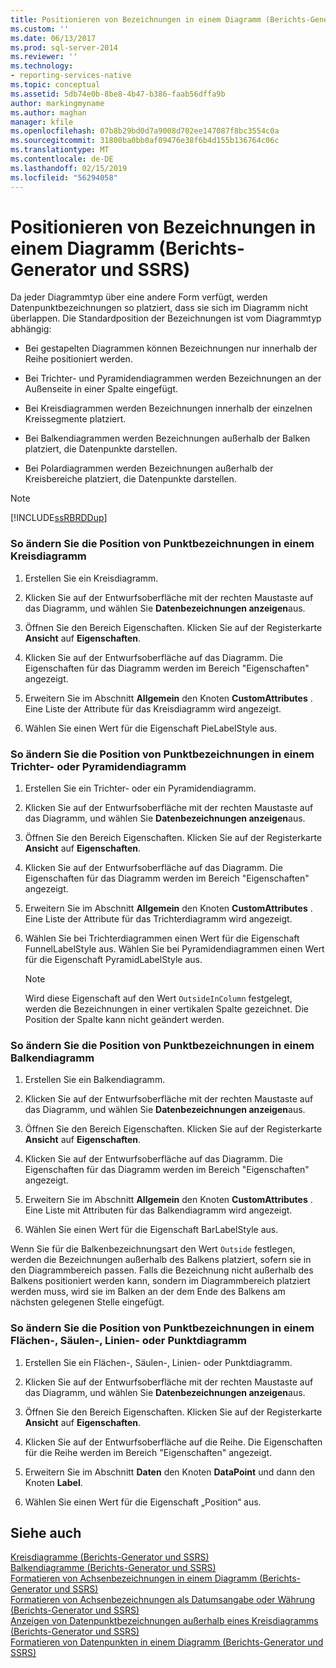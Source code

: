 ```yaml
---
title: Positionieren von Bezeichnungen in einem Diagramm (Berichts-Generator und SSRS) | Microsoft-Dokumentation
ms.custom: ''
ms.date: 06/13/2017
ms.prod: sql-server-2014
ms.reviewer: ''
ms.technology:
- reporting-services-native
ms.topic: conceptual
ms.assetid: 5db74e0b-8be8-4b47-b386-faab56dffa9b
author: markingmyname
ms.author: maghan
manager: kfile
ms.openlocfilehash: 07b8b29bd0d7a9008d702ee147087f8bc3554c0a
ms.sourcegitcommit: 31800ba0bb0af09476e38f6b4d155b136764c06c
ms.translationtype: MT
ms.contentlocale: de-DE
ms.lasthandoff: 02/15/2019
ms.locfileid: "56294058"
---
```

# <a name="position-labels-in-a-chart-report-builder-and-ssrs"></a>Positionieren von Bezeichnungen in einem Diagramm (Berichts-Generator und SSRS)
  Da jeder Diagrammtyp über eine andere Form verfügt, werden Datenpunktbezeichnungen so platziert, dass sie sich im Diagramm nicht überlappen. Die Standardposition der Bezeichnungen ist vom Diagrammtyp abhängig:  
  
-   Bei gestapelten Diagrammen können Bezeichnungen nur innerhalb der Reihe positioniert werden.  
  
-   Bei Trichter- und Pyramidendiagrammen werden Bezeichnungen an der Außenseite in einer Spalte eingefügt.  
  
-   Bei Kreisdiagrammen werden Bezeichnungen innerhalb der einzelnen Kreissegmente platziert.  
  
-   Bei Balkendiagrammen werden Bezeichnungen außerhalb der Balken platziert, die Datenpunkte darstellen.  
  
-   Bei Polardiagrammen werden Bezeichnungen außerhalb der Kreisbereiche platziert, die Datenpunkte darstellen.  
  
> [!NOTE]  
>  [!INCLUDE[ssRBRDDup](../../includes/ssrbrddup-md.md)]  
  
### <a name="to-change-the-position-of-point-labels-in-a-pie-chart"></a>So ändern Sie die Position von Punktbezeichnungen in einem Kreisdiagramm  
  
1.  Erstellen Sie ein Kreisdiagramm.  
  
2.  Klicken Sie auf der Entwurfsoberfläche mit der rechten Maustaste auf das Diagramm, und wählen Sie **Datenbezeichnungen anzeigen**aus.  
  
3.  Öffnen Sie den Bereich Eigenschaften. Klicken Sie auf der Registerkarte **Ansicht** auf **Eigenschaften**.  
  
4.  Klicken Sie auf der Entwurfsoberfläche auf das Diagramm. Die Eigenschaften für das Diagramm werden im Bereich "Eigenschaften" angezeigt.  
  
5.  Erweitern Sie im Abschnitt **Allgemein** den Knoten **CustomAttributes** . Eine Liste der Attribute für das Kreisdiagramm wird angezeigt.  
  
6.  Wählen Sie einen Wert für die Eigenschaft PieLabelStyle aus.  
  
### <a name="to-change-the-position-of-point-labels-in-a-funnel-or-pyramid-chart"></a>So ändern Sie die Position von Punktbezeichnungen in einem Trichter- oder Pyramidendiagramm  
  
1.  Erstellen Sie ein Trichter- oder ein Pyramidendiagramm.  
  
2.  Klicken Sie auf der Entwurfsoberfläche mit der rechten Maustaste auf das Diagramm, und wählen Sie **Datenbezeichnungen anzeigen**aus.  
  
3.  Öffnen Sie den Bereich Eigenschaften. Klicken Sie auf der Registerkarte **Ansicht** auf **Eigenschaften**.  
  
4.  Klicken Sie auf der Entwurfsoberfläche auf das Diagramm. Die Eigenschaften für das Diagramm werden im Bereich "Eigenschaften" angezeigt.  
  
5.  Erweitern Sie im Abschnitt **Allgemein** den Knoten **CustomAttributes** . Eine Liste der Attribute für das Trichterdiagramm wird angezeigt.  
  
6.  Wählen Sie bei Trichterdiagrammen einen Wert für die Eigenschaft FunnelLabelStyle aus. Wählen Sie bei Pyramidendiagrammen einen Wert für die Eigenschaft PyramidLabelStyle aus.  
  
    > [!NOTE]  
    >  Wird diese Eigenschaft auf den Wert `OutsideInColumn` festgelegt, werden die Bezeichnungen in einer vertikalen Spalte gezeichnet. Die Position der Spalte kann nicht geändert werden.  
  
### <a name="to-change-the-position-of-point-labels-in-a-bar-chart"></a>So ändern Sie die Position von Punktbezeichnungen in einem Balkendiagramm  
  
1.  Erstellen Sie ein Balkendiagramm.  
  
2.  Klicken Sie auf der Entwurfsoberfläche mit der rechten Maustaste auf das Diagramm, und wählen Sie **Datenbezeichnungen anzeigen**aus.  
  
3.  Öffnen Sie den Bereich Eigenschaften. Klicken Sie auf der Registerkarte **Ansicht** auf **Eigenschaften**.  
  
4.  Klicken Sie auf der Entwurfsoberfläche auf das Diagramm. Die Eigenschaften für das Diagramm werden im Bereich "Eigenschaften" angezeigt.  
  
5.  Erweitern Sie im Abschnitt **Allgemein** den Knoten **CustomAttributes** . Eine Liste mit Attributen für das Balkendiagramm wird angezeigt.  
  
6.  Wählen Sie einen Wert für die Eigenschaft BarLabelStyle aus.  
  
 Wenn Sie für die Balkenbezeichnungsart den Wert `Outside` festlegen, werden die Bezeichnungen außerhalb des Balkens platziert, sofern sie in den Diagrammbereich passen. Falls die Bezeichnung nicht außerhalb des Balkens positioniert werden kann, sondern im Diagrammbereich platziert werden muss, wird sie im Balken an der dem Ende des Balkens am nächsten gelegenen Stelle eingefügt.  
  
### <a name="to-change-the-position-of-point-labels-in-an-area-column-line-or-scatter-chart"></a>So ändern Sie die Position von Punktbezeichnungen in einem Flächen-, Säulen-, Linien- oder Punktdiagramm  
  
1.  Erstellen Sie ein Flächen-, Säulen-, Linien- oder Punktdiagramm.  
  
2.  Klicken Sie auf der Entwurfsoberfläche mit der rechten Maustaste auf das Diagramm, und wählen Sie **Datenbezeichnungen anzeigen**aus.  
  
3.  Öffnen Sie den Bereich Eigenschaften. Klicken Sie auf der Registerkarte **Ansicht** auf **Eigenschaften**.  
  
4.  Klicken Sie auf der Entwurfsoberfläche auf die Reihe. Die Eigenschaften für die Reihe werden im Bereich "Eigenschaften" angezeigt.  
  
5.  Erweitern Sie im Abschnitt **Daten** den Knoten **DataPoint** und dann den Knoten **Label**.  
  
6.  Wählen Sie einen Wert für die Eigenschaft „Position“ aus.  
  
## <a name="see-also"></a>Siehe auch  
 [Kreisdiagramme &#40;Berichts-Generator und SSRS&#41;](charts-report-builder-and-ssrs.md)   
 [Balkendiagramme &#40;Berichts-Generator und SSRS&#41;](bar-charts-report-builder-and-ssrs.md)   
 [Formatieren von Achsenbezeichnungen in einem Diagramm &#40;Berichts-Generator und SSRS&#41;](formatting-axis-labels-on-a-chart-report-builder-and-ssrs.md)   
 [Formatieren von Achsenbezeichnungen als Datumsangabe oder Währung (Berichts-Generator und SSRS)](format-axis-labels-as-dates-or-currencies-report-builder-and-ssrs.md)   
 [Anzeigen von Datenpunktbezeichnungen außerhalb eines Kreisdiagramms &#40;Berichts-Generator und SSRS&#41;](display-data-point-labels-outside-a-pie-chart-report-builder-and-ssrs.md)   
 [Formatieren von Datenpunkten in einem Diagramm &#40;Berichts-Generator und SSRS&#41;](formatting-data-points-on-a-chart-report-builder-and-ssrs.md)  
  
  
